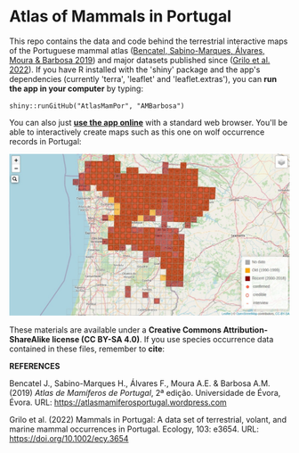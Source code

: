 # Atlas of Mammals in Portugal

This repo contains the data and code behind the terrestrial interactive maps of the Portuguese mammal atlas ([Bencatel, Sabino-Marques, Álvares, Moura & Barbosa 2019](https://atlasmamiferosportugal.wordpress.com)) and major datasets published since ([Grilo et al. 2022]( https://doi.org/10.1002/ecy.3654)). If you have R installed with the 'shiny' package and the app's dependencies (currently 'terra', 'leaflet' and 'leaflet.extras'), you can **run the app in your computer** by typing:

```{r, eval=FALSE}
shiny::runGitHub("AtlasMamPor", "AMBarbosa")
```

You can also just [**use the app online**](https://ambiogeo.shinyapps.io/atlasmampor/) with a standard web browser. You'll be able to interactively create maps such as this one on wolf occurrence records in Portugal:

[![](imagens/example.JPG)](https://ambiogeo.shinyapps.io/atlasmampor/)

These materials are available under a **Creative Commons Attribution-ShareAlike license (CC BY-SA 4.0)**. If you use species occurrence data contained in these files, remember to **cite**:

**REFERENCES**

Bencatel J., Sabino-Marques H., Álvares F., Moura A.E. & Barbosa A.M. (2019) *Atlas de Mamíferos de Portugal*, 2ª edição. Universidade de Évora, Évora. URL: https://atlasmamiferosportugal.wordpress.com

Grilo et al. (2022) Mammals in Portugal: A data set of terrestrial, volant, and marine mammal occurrences in Portugal. Ecology, 103: e3654. URL: https://doi.org/10.1002/ecy.3654
